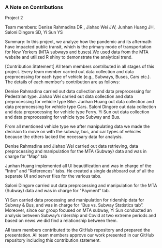 ### A Note on Contributions

Project 2

Team members: Denise Rahmadina DR , Jiahao Wei JW, Junhan Huang JH, Saloni Dingore SD, Yi Sun YS

Summary: In this project, we analyze how the pandemic and its aftermath have impacted public transit, which is the primary mode of transportation for New Yorkers (MTA subways and buses).We used data from the MTA website and utilized R shiny to demonstrate the analytical trend.

[Contribution Statement] 
All team members contributed in all stages of this project. Every team member carried out data collection and data preprocessing for each type of vehicle (e.g., Subways, Buses, Cars etc.). The details of each member's contribution are as follows:

Denise Rahmadina carried out data collection and data preprocessing for Pedestrian type. 
Jiahao Wei carried out data collection and data preprocessing for vehicle type Bike.
Junhan Huang out data collection and data preprocessing for vehicle type Cars.
Saloni Dingore out data collection and data preprocessing for vehicle type Ferry.
Yi Sun out data collection and data preprocessing for vehicle type Subway and Bus.

From all mentioned vehicle type we after manipulating data we made the decision to move on with the subway, bus, and car types of vehicles because the others lacked the necessary data for analysis.

Denise Rahmadina and Jiahao Wei carried out data retrieving, data preprocessing and manipulation for the MTA (Subway) data and was in charge for "Map" tab

Junhan Huang implemented all UI beautification and was in charge of the "Intro" and "References" tabs. He created a single dashboard out of all the separate UI and server files for the various tabs.

Saloni Dingore carried out data preprocessing and manipulation for the MTA (Subway) data and was in charge for "Payment" tab. 

Yi Sun carried data processing and manipulation for ridership data for Subway & Bus, and was in charge for “Bus vs. Subway Statistics tab”.  Moreover, since our group focused on MTA subway, Yi Sun conducted an analysis between Subway’s ridership and Covid at two extreme periods and based on news we did find a relationship between them.

All team members contributed to the GitHub repository and prepared the presentation. All team members approve our work presented in our GitHub repository including this contribution statement.


